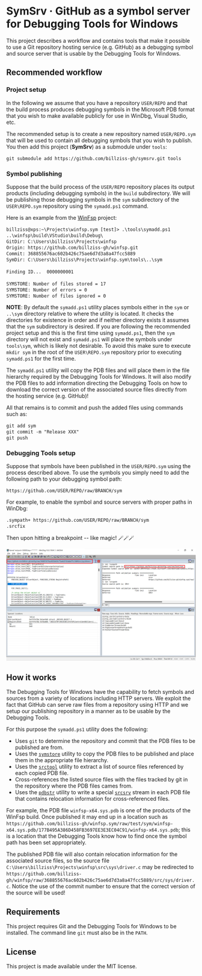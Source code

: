 # SymSrv &middot; GitHub as a symbol server for Debugging Tools for Windows

This project describes a workflow and contains tools that make it possible to use a Git repository hosting service (e.g. GitHub) as a debugging symbol and source server that is usable by the Debugging Tools for Windows.

## Recommended workflow

### Project setup

In the following we assume that you have a repository `USER/REPO` and that the build process produces debugging symbols in the Microsoft PDB format that you wish to make available publicly for use in WinDbg, Visual Studio, etc.

The recommended setup is to create a new repository named `USER/REPO.sym` that will be used to contain all debugging symbols that you wish to publish. You then add this project (**SymSrv**) as a submodule under `tools`:

```
git submodule add https://github.com/billziss-gh/symsrv.git tools
```

### Symbol publishing

Suppose that the build process of the `USER/REPO` repository places its output products (including debugging symbols) in the `build` subdirectory. We will be publishing those debugging symbols in the `sym` subdirectory of the `USER\REPO.sym` repository using the `symadd.ps1` command.

Here is an example from the [WinFsp](https://github.com/billziss-gh/winfsp) project:

```
billziss@xps:~\Projects\winfsp.sym [test]> .\tools\symadd.ps1 ..\winfsp\build\VStudio\build\Debug\
GitDir: C:\Users\billziss\Projects\winfsp
Origin: https://github.com/billziss-gh/winfsp.git
Commit: 368855676ac602b426c75ae6d7d3a8a47fcc5889
SymDir: C:\Users\billziss\Projects\winfsp.sym\tools\..\sym

Finding ID...  0000000001

SYMSTORE: Number of files stored = 17
SYMSTORE: Number of errors = 0
SYMSTORE: Number of files ignored = 0
```

**NOTE**: By default the `symadd.ps1` utility places symbols either in the `sym` or `..\sym` directory relative to where the utility is located. It checks the directories for existence in order and if neither directory exists it assumes that the `sym` subdirectory is desired. If you are following the recommended project setup and this is the first time using `symadd.ps1`, then the `sym` directory will not exist and `symadd.ps1` will place the symbols under `tools\sym`, which is likely not desirable. To avoid this make sure to execute `mkdir sym` in the root of the `USER\REPO.sym` repository prior to executing `symadd.ps1` for the first time.

The `symadd.ps1` utility will copy the PDB files and will place them in the file hierarchy required by the Debugging Tools for Windows. It will also modify the PDB files to add information directing the Debugging Tools on how to download the correct version of the associated source files directly from the hosting service (e.g. GitHub)!

All that remains is to commit and push the added files using commands such as:

```
git add sym
git commit -m "Release XXX"
git push
```

### Debugging Tools setup

Suppose that symbols have been published in the `USER/REPO.sym` using the process described above. To use the symbols you simply need to add the following path to your debugging symbol path:

```
https://github.com/USER/REPO/raw/BRANCH/sym
```

For example, to enable the symbol and source servers with proper paths in WinDbg:

```
.sympath+ https://github.com/USER/REPO/raw/BRANCH/sym
.srcfix
```

Then upon hitting a breakpoint -- like magic! 🪄🪄🪄

![WinDbg magic](magic.png)

## How it works

The Debugging Tools for Windows have the capability to fetch symbols and sources from a variety of locations including HTTP servers. We exploit the fact that GitHub can serve raw files from a repository using HTTP and we setup our publishing repository in a manner as to be usable by the Debugging Tools.

For this purpose the `symadd.ps1` utility does the following:

- Uses `git` to determine the repository and commit that the PDB files to be published are from.
- Uses the [`symstore`](https://docs.microsoft.com/en-us/windows-hardware/drivers/debugger/symstore-command-line-options) utility to copy the PDB files to be published and place them in the appropriate file hierarchy.
- Uses the [`srctool`](https://docs.microsoft.com/en-us/windows-hardware/drivers/debugger/the-srctool-utility) utility to extract a list of source files referenced by each copied PDB file.
- Cross-references the listed source files with the files tracked by git in the repository where the PDB files cames from.
- Uses the [`pdbstr`](https://docs.microsoft.com/en-us/windows-hardware/drivers/debugger/the-pdbstr-tool) utility to write a special [`srcsrv`](https://docs.microsoft.com/en-us/windows-hardware/drivers/debugger/language-specification-1) stream in each PDB file that contains relocation information for cross-referenced files.

For example, the PDB file `winfsp-x64.sys.pdb` is one of the products of the WinFsp build. Once published it may end up in a location such as `https://github.com/billziss-gh/winfsp.sym/raw/test/sym/winfsp-x64.sys.pdb/177B495A386D458FB3697EE3E3EC04C91/winfsp-x64.sys.pdb`; this is a location that the Debugging Tools know how to find once the symbol path has been set appropriately.

The published PDB file will also contain relocation information for the associated source files, so the source file `C:\Users\billziss\Projects\winfsp\src\sys\driver.c` may be redirected to `https://github.com/billziss-gh/winfsp/raw/368855676ac602b426c75ae6d7d3a8a47fcc5889/src/sys/driver.c`. Notice the use of the commit number to ensure that the correct version of the source will be used!

## Requirements

This project requires Git and the Debugging Tools for Windows to be installed. The command line `git` must also be in the `PATH`.

## License

This project is made available under the MIT license.
